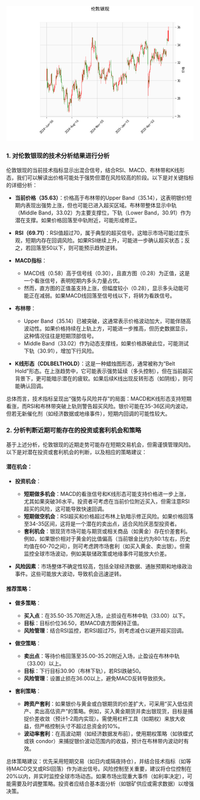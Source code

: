 ![图](SPTAGUSDOZ.png)

### 1. 对伦敦银现的技术分析结果进行分析

伦敦银现的当前技术指标显示出混合信号，结合RSI、MACD、布林带和K线形态，我们可以解读出价格可能处于强势但潜在风险较高的阶段。以下是对关键指标的详细分析：

- **当前价格（35.63）**：价格高于布林带的Upper Band（35.14），这表明银价短期内表现出强势上涨，但也可能已进入超买区域。布林带整体显示中轨（Middle Band，33.02）为主要支撑位，下轨（Lower Band，30.91）作为潜在支撑。如果价格回落至中轨附近，可能形成修正。

- **RSI（69.71）**：RSI值超过70，属于典型的超买信号。这暗示市场可能过度乐观，短期内存在回调风险。如果RSI继续上升，可能进一步确认超买状态；反之，若回落至50以下，则可能预示趋势逆转。

- **MACD指标**：
  - MACD线（0.58）高于信号线（0.30），且直方图（0.28）为正值，这是一个看涨信号，表明短期内多头力量占优。
  - 然而，直方图的正值虽支持上涨，但幅度较小（0.28），显示多头动能可能正在减弱。如果MACD线回落至信号线以下，将转为看跌信号。

- **布林带**：
  - Upper Band（35.14）已被突破，这通常表示价格波动加大，可能伴随高波动性。如果价格持续在上轨上方，可能进一步推高，但历史数据显示，这种情况往往是短期顶部信号。
  - Middle Band（33.02）作为动态支撑线，如果价格跌破此位，可能测试下轨（30.91），增加下行风险。

- **K线形态（CDLBELTHOLD）**：这是一种蜡烛图形态，通常被称为“Belt Hold”形态。在上涨趋势中，它可能表示强势延续（多头控制），但在当前超买背景下，更可能暗示潜在的疲软。如果后续K线出现反转形态（如阴线），则可能确认回调。

总体而言，技术指标呈现出“强势与风险并存”的局面：MACD和K线形态支持短期看涨，而RSI和布林带突破上轨则警告超买风险。银价可能在35-36区间内波动，但若无新催化剂（如经济数据或地缘事件），短期内回调的可能性较大。

### 2. 分析判断近期可能存在的投资或套利机会和策略

基于上述分析，伦敦银现的近期走势可能存在短期交易机会，但需谨慎管理风险。以下是对潜在投资或套利机会的判断，以及相应的策略建议：

#### 潜在机会：
- **投资机会**：
  - **短期做多机会**：MACD的看涨信号和K线形态可能支持价格进一步上涨，尤其如果突破36水平。投资者可考虑在当前价位附近买入，但需注意RSI超买的风险，这可能导致快速回调。
  - **短期做空机会**：RSI超买和价格超过布林上轨暗示修正风险。如果价格回落至34-35区间，这将是一个潜在的卖出点，适合风险厌恶型投资者。
  - **套利机会**：银现货市场可能与期货或相关商品（如黄金）存在价差套利。例如，如果银价相对于黄金的比值偏高（当前银金比约为80:1左右，历史均值在60-70之间），则可考虑跨市场套利（如买入黄金、卖出银）。但需监控全球市场波动，例如美联储政策或地缘事件可能放大价差。

- **风险因素**：市场整体不确定性较高，包括全球经济数据、通胀预期和地缘政治事件。这些可能放大波动，导致机会迅速逆转。

#### 推荐策略：
- **做多策略**：
  - **买入点**：在35.50-35.70附近入场，止损设在布林中轨（33.00）以下。
  - **目标**：目标价位36.50，若MACD直方图保持正值。
  - **风险管理**：结合RSI监控，若RSI超过75，则考虑减仓以避开超买回调。

- **做空策略**：
  - **卖出点**：等待价格回落至35.00-35.20附近入场，止盈设在布林中轨（33.00）以上。
  - **目标**：下行目标30.90（布林下轨），若RSI跌破50。
  - **风险管理**：设置止损在36.00以上，避免MACD反转导致损失。

- **套利策略**：
  - **跨资产套利**：如果银价与黄金或白银期货的价差扩大，可采用“买入低估资产、卖出高估资产”的策略。例如，买入黄金期货并卖出银现货，目标是捕捉价差收敛（预计1-2周内实现）。需使用杠杆工具（如期权）来放大收益，但严格控制头寸不超过总资金的10%。
  - **波动率套利**：在高波动期（如经济数据发布前），使用期权策略（如铁蝶式或铁 condor）来捕捉银价波动范围内的收益，预计在布林带内波动时有效。

总体策略建议：优先采用短期交易（如日内或隔夜持仓），并结合技术指标（如等待MACD交叉或RSI回落）作为进出信号。风险控制至关重要，建议将仓位控制在20%以内，并实时监控全球市场动态。如果市场出现重大事件（如利率决定），可能需要及时调整策略。投资者应结合基本面分析（如银矿供应或需求数据）以增强决策。
